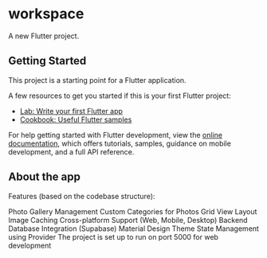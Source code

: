 # workspace

A new Flutter project.

## Getting Started

This project is a starting point for a Flutter application.

A few resources to get you started if this is your first Flutter project:

- [Lab: Write your first Flutter app](https://docs.flutter.dev/get-started/codelab)
- [Cookbook: Useful Flutter samples](https://docs.flutter.dev/cookbook)

For help getting started with Flutter development, view the
[online documentation](https://docs.flutter.dev/), which offers tutorials,
samples, guidance on mobile development, and a full API reference.

## About the app
Features (based on the codebase structure):

Photo Gallery Management
Custom Categories for Photos
Grid View Layout
Image Caching
Cross-platform Support (Web, Mobile, Desktop)
Backend Database Integration (Supabase)
Material Design Theme
State Management using Provider
The project is set up to run on port 5000 for web development 